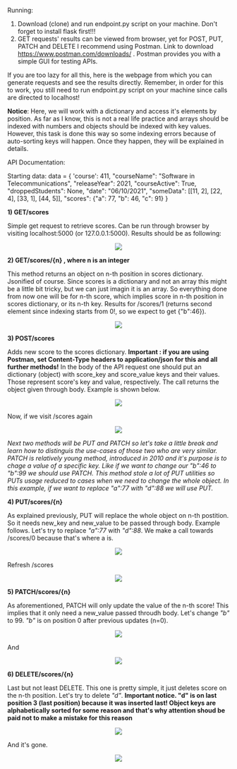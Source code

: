 Running:
1) Download (clone) and run endpoint.py script on your machine. Don't forget to install flask first!!!
2) GET requests' results can be viewed from browser, yet for POST, PUT, PATCH and DELETE I
recommend using Postman. Link to download https://www.postman.com/downloads/ .
Postman provides you with a simple GUI for testing APIs.

If you are too lazy for all this, here is the webpage from which you can generate requests and see the results directly.
Remember, in order for this to work, you still need to run endpoint.py script on your machine since calls are directed to localhost!

**Notice**: Here, we will work with a dictionary and access it's elements by position. As far as I know, this is not a real life practice and arrays should be indexed with numbers and objects should be indexed with key values. However, this task is done this way so some indexing errors because of auto-sorting keys will happen. Once they happen, they will be explained in details.

API Documentation:

Starting data:
data = {
    'course': 411,
    "courseName": "Software in Telecommunications",
    "releaseYear": 2021,
    "courseActive": True,
    "droppedStudents": None,
    "date": "06/10/2021",
    "someData": [[11, 2], [22, 4], [33, 1], [44, 5]],
    "scores": {"a": 77, "b": 46, "c": 91}
    }

**1) GET/scores**

Simple get request to retrieve scores. Can be run through browser by visiting localhost:5000 (or 127.0.0.1:5000).
Results should be as following:
<p align="center">
<img src="https://user-images.githubusercontent.com/59935366/136217072-280088d2-c50a-4d5d-8977-ad365c7dc8c9.PNG"/>
</p>

**2) GET/scores/{n} , where n is an integer**

This method returns an object on n-th position in scores dictionary. Jsonified of course. Since scores is a dictionary and not an array this might be a little bit tricky, but
we can just imagin it is an array. So everything done from now one will be for n-th score, which implies score in n-th position in scores dictionary, or its n-th key. Results for /scores/1 (returns second element since indexing starts from 0!, so we expect to get {"b":46}).
<p align="center">
<img src="https://user-images.githubusercontent.com/59935366/136219774-64dc8c78-f962-45ca-8e37-e7dd8b0003bc.PNG"/>
</p>

**3) POST/scores**

Adds new score to the scores dictionary. **Important : if you are using Postman, set Content-Type headers to application/json for this and all further methods!** 
In the body of the API request one should put an dictionary (object) with score_key and score_value keys and their values. Those represent score's key and value, respectively. 
The call returns the object given through body. Example is shown below.

<p align="center">
<img src="https://user-images.githubusercontent.com/59935366/136221343-6e981d67-0ba2-45ed-87b0-a46f37ba1d1e.PNG"/>
</p>

Now, if we visit /scores again

<p align="center">
<img src="https://user-images.githubusercontent.com/59935366/136221378-4b57679b-caff-41ea-b760-1e71587fa203.PNG"/>
</p>

*Next two methods will be PUT and PATCH so let's take a little break and learn how to distinguis the use-cases of those two who are very similar. PATCH is relatively young method, introduced in 2010 and it's purpose is to chage a value of a specific key. Like if we want to change our "b":46 to "b":99 we should use PATCH. This method stole a lot of PUT utilities so PUTs usage reduced to cases when we need to change the whole object. In this example, if we want to replace "a":77 with "d":88 we will use PUT.*

**4) PUT/scores/{n}**

As explained previously, PUT will replace the whole object on n-th postition. So it needs new_key and new_value to be passed through body. Example follows. Let's try to replace *"a":77* with *"d":88*. We make a call towards /scores/0 because that's where a is. 

<p align="center">
<img src="https://user-images.githubusercontent.com/59935366/136224056-75d49699-9358-42fe-b72a-8cd017504e60.PNG"/>
</p>

Refresh /scores

<p align="center">
<img src="https://user-images.githubusercontent.com/59935366/136224100-f65b8b48-7d22-409c-ab99-3f9421c07e15.PNG"/>
</p>

**5) PATCH/scores/{n}**

As aforementioned, PATCH will only update the value of the n-th score! This implies that it only need a new_value passed throudh body. Let's change *"b"* to 99. *"b"* is on position 0 after previous updates (n=0).

<p align="center">
<img src="https://user-images.githubusercontent.com/59935366/136225114-ee4f9f35-d466-4d63-b52b-2f4772bcd45f.PNG"/>
</p>

And

<p align="center">
<img src="https://user-images.githubusercontent.com/59935366/136225125-6295a1bc-dd86-4521-b2fc-af331f14710c.PNG"/>
</p>

**6) DELETE/scores/{n}**

Last but not least DELETE.  This one is pretty simple, it just deletes score on the n-th position. Let's try to delete *"d"*. 
**Important notice. "d" is on last position 3 (last position) because it was inserted last! Object keys are alphabetically sorted for some reason and that's why attention shoud be paid not to make a mistake for this reason**

<p align="center">
<img src="https://user-images.githubusercontent.com/59935366/136226697-daad8d17-370e-454c-8900-b921f4d971e5.PNG"/>
</p>

And it's gone.

<p align="center">
<img src="https://user-images.githubusercontent.com/59935366/136226725-a623b5d6-4966-4926-94ee-639c1cc0fa57.PNG"/>
</p>






